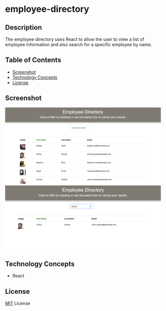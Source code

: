 # employee-directory

## Description

The employee directory uses React to allow the user to view a list of employee information and also search for a specific employee by name.

## Table of Contents
- [Screenshot](#Screenshot)
- [Technology Concepts](#Technology-Concepts)
- [License](#License)

## Screenshot

![screenshot](./public/assets/image1.png)
![screenshot](./public/assets/image2.png)

## Technology Concepts

* React

## License
[MIT](https://choosealicense.com/licenses/mit/#) License